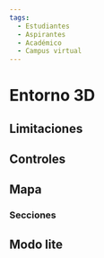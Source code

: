 ```yaml
---
tags:
  - Estudiantes
  - Aspirantes
  - Académico
  - Campus virtual
---
```


# Entorno 3D

## Limitaciones

## Controles

## Mapa

### Secciones

## Modo lite
